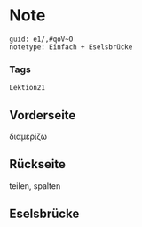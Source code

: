 # Note
```
guid: e1/,#qoV~O
notetype: Einfach + Eselsbrücke
```

### Tags
```
Lektion21
```

## Vorderseite
διαμερίζω

## Rückseite
teilen, spalten 

## Eselsbrücke

